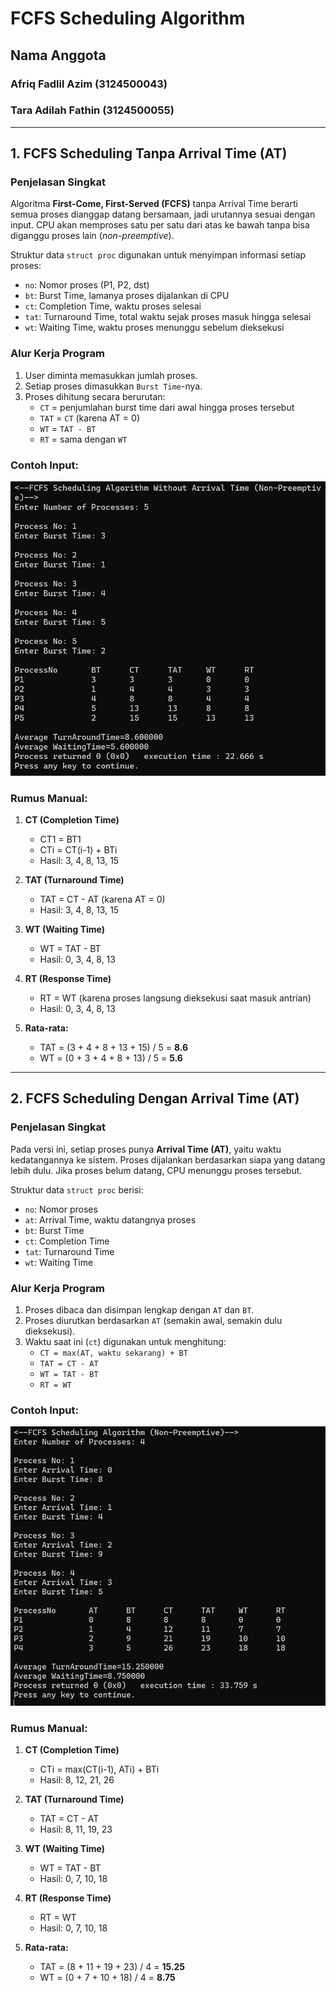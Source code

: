 # FCFS Scheduling Algorithm
## Nama Anggota
### Afriq Fadlil Azim (3124500043)  
### Tara Adilah Fathin (3124500055)
---

## 1. FCFS Scheduling Tanpa Arrival Time (AT)

### Penjelasan Singkat

Algoritma **First-Come, First-Served (FCFS)** tanpa Arrival Time berarti semua proses dianggap datang bersamaan, jadi urutannya sesuai dengan input. CPU akan memproses satu per satu dari atas ke bawah tanpa bisa diganggu proses lain (*non-preemptive*).

Struktur data `struct proc` digunakan untuk menyimpan informasi setiap proses:

- `no`: Nomor proses (P1, P2, dst)
- `bt`: Burst Time, lamanya proses dijalankan di CPU
- `ct`: Completion Time, waktu proses selesai
- `tat`: Turnaround Time, total waktu sejak proses masuk hingga selesai
- `wt`: Waiting Time, waktu proses menunggu sebelum dieksekusi

### Alur Kerja Program

1. User diminta memasukkan jumlah proses.
2. Setiap proses dimasukkan `Burst Time`-nya.
3. Proses dihitung secara berurutan:
   - `CT` = penjumlahan burst time dari awal hingga proses tersebut
   - `TAT` = `CT` (karena AT = 0)
   - `WT` = `TAT - BT`
   - `RT` = sama dengan `WT`

### Contoh Input:
![alt text](https://github.com/tarafathin/SisOp-2025/blob/main/FCFS%20without%20arrival%20time.jpg?raw=true)


### Rumus Manual:

1. **CT (Completion Time)**  
   - CT1 = BT1  
   - CTi = CT(i-1) + BTi  
   - Hasil: 3, 4, 8, 13, 15

2. **TAT (Turnaround Time)**  
   - TAT = CT - AT (karena AT = 0)  
   - Hasil: 3, 4, 8, 13, 15

3. **WT (Waiting Time)**  
   - WT = TAT - BT  
   - Hasil: 0, 3, 4, 8, 13

4. **RT (Response Time)**  
   - RT = WT (karena proses langsung dieksekusi saat masuk antrian)  
   - Hasil: 0, 3, 4, 8, 13

5. **Rata-rata:**  
   - TAT = (3 + 4 + 8 + 13 + 15) / 5 = **8.6**  
   - WT = (0 + 3 + 4 + 8 + 13) / 5 = **5.6**

---

## 2. FCFS Scheduling Dengan Arrival Time (AT)

### Penjelasan Singkat

Pada versi ini, setiap proses punya **Arrival Time (AT)**, yaitu waktu kedatangannya ke sistem. Proses dijalankan berdasarkan siapa yang datang lebih dulu. Jika proses belum datang, CPU menunggu proses tersebut.

Struktur data `struct proc` berisi:

- `no`: Nomor proses
- `at`: Arrival Time, waktu datangnya proses
- `bt`: Burst Time
- `ct`: Completion Time
- `tat`: Turnaround Time
- `wt`: Waiting Time

### Alur Kerja Program

1. Proses dibaca dan disimpan lengkap dengan `AT` dan `BT`.
2. Proses diurutkan berdasarkan `AT` (semakin awal, semakin dulu dieksekusi).
3. Waktu saat ini (`ct`) digunakan untuk menghitung:
   - `CT = max(AT, waktu sekarang) + BT`
   - `TAT = CT - AT`
   - `WT = TAT - BT`
   - `RT = WT`

### Contoh Input:
![alt text](https://github.com/tarafathin/SisOp-2025/blob/main/FCFS%20algorithm.jpg?raw=true)

### Rumus Manual:

1. **CT (Completion Time)**  
   - CTi = max(CT(i-1), ATi) + BTi  
   - Hasil: 8, 12, 21, 26

2. **TAT (Turnaround Time)**  
   - TAT = CT - AT  
   - Hasil: 8, 11, 19, 23

3. **WT (Waiting Time)**  
   - WT = TAT - BT  
   - Hasil: 0, 7, 10, 18

4. **RT (Response Time)**  
   - RT = WT  
   - Hasil: 0, 7, 10, 18

5. **Rata-rata:**  
   - TAT = (8 + 11 + 19 + 23) / 4 = **15.25**  
   - WT = (0 + 7 + 10 + 18) / 4 = **8.75**




